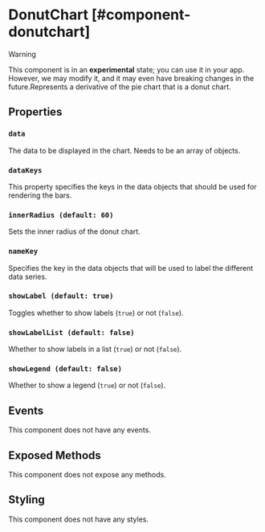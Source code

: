 # DonutChart [#component-donutchart]

>[!WARNING]
> This component is in an **experimental** state; you can use it in your app. However, we may modify it, and it may even have breaking changes in the future.Represents a derivative of the pie chart that is a donut chart.

## Properties

### `data`

The data to be displayed in the chart. Needs to be an array of objects.

### `dataKeys`

This property specifies the keys in the data objects that should be used for rendering the bars.

### `innerRadius (default: 60)`

Sets the inner radius of the donut chart.

### `nameKey`

Specifies the key in the data objects that will be used to label the different data series.

### `showLabel (default: true)`

Toggles whether to show labels (`true`) or not (`false`).

### `showLabelList (default: false)`

Whether to show labels in a list (`true`) or not (`false`).

### `showLegend (default: false)`

Whether to show a legend (`true`) or not (`false`).

## Events

This component does not have any events.

## Exposed Methods

This component does not expose any methods.

## Styling

This component does not have any styles.
